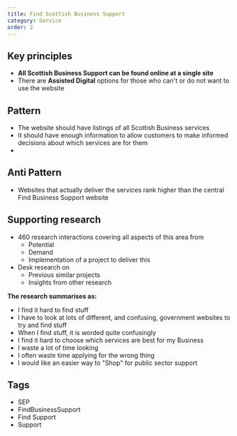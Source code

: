 ```yaml
---
title: Find Scottish Business Support
category: Service
order: 2
---
```


## Key principles ##
- **All Scottish Business Support can be found online at a single site**
- There are **Assisted Digital** options for those who can't or do not want to use the website

## Pattern
- The website should have listings of all Scottish Business services
- It should have enough information to allow customers to make informed decisions about which services are for them
-

## Anti Pattern
- Websites that actually deliver the services rank higher than the central Find Business Support website

## Supporting research
- 460 research interactions covering all aspects of this area from
   - Potential
   - Demand
   - Implementation of a project to deliver this
- Desk research on
   - Previous similar projects
   - Insights from other research

**The research summarises as:**
- I find it hard to find stuff
- I have to look at lots of different, and confusing, government websites to try and find stuff
- When I find stuff, it is worded quite confusingly
- I find it hard to choose which services are best for my Business
- I waste a lot of time looking
- I often waste time applying for the wrong thing
- I would like an easier way to "Shop" for public sector support


## Tags
- SEP
- FindBusinessSupport
- Find Support
- Support
